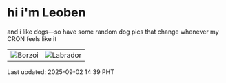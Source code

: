 # hi i'm Leoben

and i like dogs—so have some random dog pics that change whenever my CRON feels like it

|  |  |
|--------|----------|
| ![Borzoi](https://random-dog-vercel.vercel.app/api/random-borzoi?v=1756795160) | ![Labrador](https://random-dog-vercel.vercel.app/api/random-labrador?v=1756795160) |

Last updated: 2025-09-02 14:39 PHT
